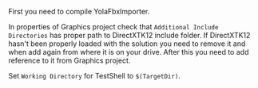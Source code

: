 First you need to compile YolaFbxImporter.

In properties of Graphics project check that `Additional Include Directories` has proper path to DirectXTK12 include folder. If DirectXTK12 hasn't been properly loaded with the solution you need to remove it and when add again from where it is on your drive. After this you need to add reference to it from Graphics project.

Set `Working Directory` for TestShell to `$(TargetDir)`.

